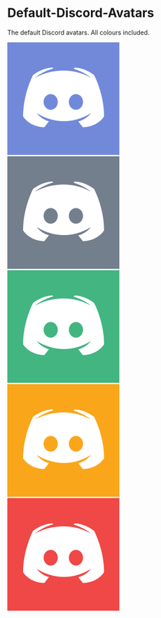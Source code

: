 # Default-Discord-Avatars
The default Discord avatars. All colours included.

![](https://github.com/AdvertiseYourServer/Default-Discord-Avatars/raw/master/0.png) ![](https://github.com/AdvertiseYourServer/Default-Discord-Avatars/raw/master/1.png) ![](https://github.com/AdvertiseYourServer/Default-Discord-Avatars/raw/master/2.png) ![](https://github.com/AdvertiseYourServer/Default-Discord-Avatars/raw/master/3.png) ![](https://github.com/AdvertiseYourServer/Default-Discord-Avatars/raw/master/4.png)
